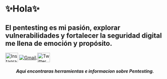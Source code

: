 <h1>✨Hola✨</h1>
<h2>El pentesting es mi pasión, explorar vulnerabilidades y fortalecer la seguridad digital me llena de emoción y propósito.</h2>

<div>
  <a target='_blank' href="https://instagram.com/luquitamuso">
      <img align="center" src="https://raw.githubusercontent.com/rahuldkjain/github-profile-readme-generator/master/src/images/icons/Social/instagram.svg" alt="Instagram" height="30" width="40" /></a>
  <a href="mailto:luccamusomecci@gmail.com">
    <img align="center" src="https://img.shields.io/badge/gmail-red?style=for-the-badge&logo=gmail&logoColor=white" alt="Gmail"/>
  </a>
  <a href="https://twitter.com/_notlucken" target="blank"><img align="center" src="https://raw.githubusercontent.com/rahuldkjain/github-profile-readme-generator/master/src/images/icons/Social/twitter.svg" alt="Twitter" height="30" width="40" /></a>
</div>

<h5 align="center">Aqui encontraras herramientas e informacion sobre Pentesting.</h5>


